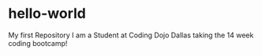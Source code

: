 # hello-world
My first Repository
I am a Student at Coding Dojo Dallas taking the 14 week coding bootcamp!
